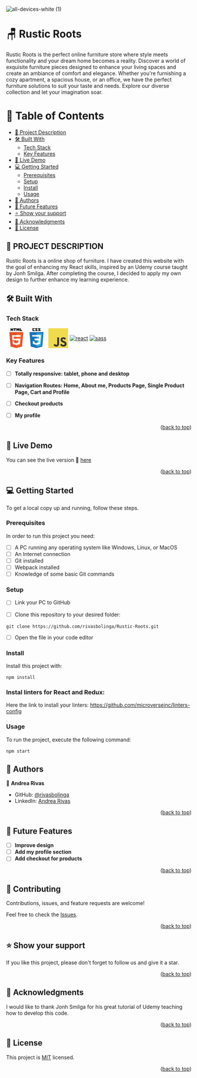 
![all-devices-white (1)](https://github.com/rivasbolinga/Rustic-Roots/assets/103900838/740a1355-39be-41a4-913d-ff9719375dfe)


#  🪑 Rustic Roots  <a name="about-project"></a>

Rustic Roots is the perfect online furniture store where style meets functionality and your dream home becomes a reality. Discover a world of exquisite furniture pieces designed to enhance your living spaces and create an ambiance of comfort and elegance. Whether you're furnishing a cozy apartment, a spacious house, or an office, we have the perfect furniture solutions to suit your taste and needs. Explore our diverse collection and let your imagination soar.

</div>


<a name="readme-top"></a>

<!-- TABLE OF CONTENTS -->

# 📗 Table of Contents
 - [📖 Project Description](#-project-description-)
  - [🛠 Built With ](#-built-with-)
    - [Tech Stack ](#tech-stack-)
    - [Key Features ](#key-features-)
  - [🚀 Live Demo ](#-live-demo-)
  - [💻 Getting Started ](#-getting-started-)
    - [Prerequisites](#prerequisites)
    - [Setup](#setup)
    - [Install](#install)
    - [Usage](#usage)
  - [👥 Authors ](#-authors-)
  - [🔭 Future Features ](#-future-features-)
  - [⭐️ Show your support ](#️-show-your-support-)
  - [🙏 Acknowledgments ](#-acknowledgments-)
  - [📝 License](#license)

<!-- PROJECT DESCRIPTION -->

 ## 📖 PROJECT DESCRIPTION <a name="project-description"></a>
 
 Rustic Roots is a online shop of furniture. I have created this website with the goal of enhancing my React skills, inspired by an Udemy course taught by Jonh Smilga. After completing the course, I decided to apply my own design to further enhance my learning experience.

  
## 🛠 Built With <a name="built-with"></a>

### Tech Stack <a name="tech-stack"></a>

<a href="https://www.w3.org/html/" target="_blank"><img align="center" src="https://raw.githubusercontent.com/devicons/devicon/master/icons/html5/html5-original-wordmark.svg" alt="html5" width="55" height="55"/></a><a href="https://www.w3schools.com/css/" target="_blank"><img align="center" src="https://raw.githubusercontent.com/devicons/devicon/master/icons/css3/css3-original-wordmark.svg" alt="css3" width="55" height="55"/></a>
<a href="https://developer.mozilla.org/en-US/docs/Web/JavaScript" target="_blank" rel="noreferrer"><img align="center" src="https://raw.githubusercontent.com/devicons/devicon/master/icons/javascript/javascript-original.svg" alt="javascript" width="55" height="55"/></a>
<a href="https://reactjs.org/" target="_blank" rel="noreferrer">
<img align="center" src="https://cdn-icons-png.flaticon.com/512/1183/1183672.png" alt="react" width="60" height="60"/></a>
<a href="https://sass-lang.com/" target="_blank" rel="noreferrer">
<img align="center" src="https://upload.wikimedia.org/wikipedia/commons/9/96/Sass_Logo_Color.svg" alt="sass" width="60" height="60"/></a>



<!-- Features -->
### Key Features <a name="key-features"></a>

<!-- > Describe between 1-3 key features of the application.-->

- [ ] **Totally responsive: tablet, phone and desktop**
- [ ] **Navigation Routes: Home, About me, Products Page, Single Product Page, Cart and Profile**
- [ ] **Checkout products**
- [ ] **My profile**


<p align="right">(<a href="#readme-top">back to top</a>)</p>

<!-- LIVE DEMO -->

## 🚀 Live Demo <a name="live-demo"></a>

You can see the live version 📍 [here](https://rusticroots.netlify.app/)

<p align="right">(<a href="#readme-top">back to top</a>)</p>

<!-- GETTING STARTED -->

## 💻 Getting Started <a name="getting-started"></a>

To get a local copy up and running, follow these steps.


<!-- PREREQUISITES -->

### Prerequisites

In order to run this project you need:

- [ ] A PC running any operating system like Windows, Linux, or MacOS
- [ ] An Internet connection
- [ ] Git installed
- [ ] Webpack installed
- [ ] Knowledge of some basic Git commands

<!-- SETUP -->

### Setup

- [ ] Link your PC to GitHub
- [ ] Clone this repository to your desired folder:


```
git clone https://github.com/rivasbolinga/Rustic-Roots.git
```

- [ ] Open the file in your code editor
  
<!-- INSTALL -->

### Install

Install this project with:

```
npm install
```

###  Instal linters for React and Redux:

Here the link to install your linters: https://github.com/microverseinc/linters-config

<!-- USAGE -->

### Usage
To run the project, execute the following command:

```
npm start
```

<!-- AUTHORS -->

## 👥 Authors <a name="authors"></a>

👤 **Andrea Rivas**

- GitHub: [@rivasbolinga](https://github.com/rivasbolinga)
- LinkedIn: [Andrea Rivas](https://www.linkedin.com/in/andrearivaspalacios/)

<p align="right">(<a href="#readme-top">back to top</a>)</p>

<!-- Features -->
## 🔭 Future Features <a name="future-features"></a>

- [ ] **Improve design**
- [ ] **Add my profile section**
- [ ] **Add checkout for products**

<p align="right">(<a href="#readme-top">back to top</a>)</p>

<!-- CONTRIBUTING -->

## 🤝 Contributing <a name="contributing"></a>

Contributions, issues, and feature requests are welcome!

Feel free to check the [Issues](https://github.com/rivasbolinga/Rustic-roots/issues).

<p align="right">(<a href="#readme-top">back to top</a>)</p>

<!-- SUPPORT -->
## ⭐️ Show your support <a name="support"></a>

If you like this project, please don't forget to follow us and give it a star.

<p align="right">(<a href="#readme-top">back to top</a>)</p>


<!-- ACKNOWLEDGEMENTS -->

## 🙏 Acknowledgments <a name="acknowledgements"></a>

I would like to thank Jonh Smilga for his great tutorial of Udemy teaching how to develop this code. 

<p align="right">(<a href="#readme-top">back to top</a>)</p>

<!-- LICENSE -->

## 📝 License <a name="license"></a>

This project is [MIT](./LICENSE) licensed.


<p align="right">(<a href="#readme-top">back to top</a>)</p>
